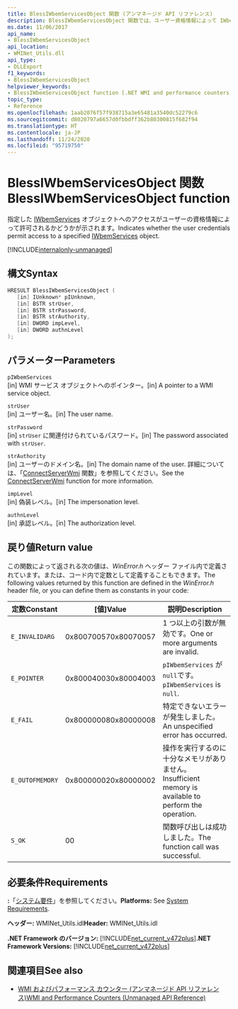 ```yaml
---
title: BlessIWbemServicesObject 関数 (アンマネージド API リファレンス)
description: BlessIWbemServicesObject 関数では、ユーザー資格情報によって IWbemServices オブジェクトへのアクセスが許可されるかどうかが示されます
ms.date: 11/06/2017
api_name:
- BlessIWbemServicesObject
api_location:
- WMINet_Utils.dll
api_type:
- DLLExport
f1_keywords:
- BlessIWbemServicesObject
helpviewer_keywords:
- BlessIWbemServicesObject function [.NET WMI and performance counters]
topic_type:
- Reference
ms.openlocfilehash: 1aab2076f57f938715a3e65481a3540dc52279c6
ms.sourcegitcommit: d8020797a6657d0fbbdff362b80300815f682f94
ms.translationtype: HT
ms.contentlocale: ja-JP
ms.lasthandoff: 11/24/2020
ms.locfileid: "95719750"
---
```

# <a name="blessiwbemservicesobject-function"></a><span data-ttu-id="1bc3d-103">BlessIWbemServicesObject 関数</span><span class="sxs-lookup"><span data-stu-id="1bc3d-103">BlessIWbemServicesObject function</span></span>

<span data-ttu-id="1bc3d-104">指定した [IWbemServices](/windows/desktop/api/wbemcli/nn-wbemcli-iwbemservices) オブジェクトへのアクセスがユーザーの資格情報によって許可されるかどうかが示されます。</span><span class="sxs-lookup"><span data-stu-id="1bc3d-104">Indicates whether the user credentials permit access to a specified [IWbemServices](/windows/desktop/api/wbemcli/nn-wbemcli-iwbemservices) object.</span></span>

[!INCLUDE[internalonly-unmanaged](../../../../includes/internalonly-unmanaged.md)]

## <a name="syntax"></a><span data-ttu-id="1bc3d-105">構文</span><span class="sxs-lookup"><span data-stu-id="1bc3d-105">Syntax</span></span>

```cpp
HRESULT BlessIWbemServicesObject (
   [in] IUnknown* pIUnknown,
   [in] BSTR strUser,
   [in] BSTR strPassword,
   [in] BSTR strAuthority,
   [in] DWORD impLevel,
   [in] DWORD authnLevel
);
```

## <a name="parameters"></a><span data-ttu-id="1bc3d-106">パラメーター</span><span class="sxs-lookup"><span data-stu-id="1bc3d-106">Parameters</span></span>

`pIWbemServices`\
<span data-ttu-id="1bc3d-107">[in] WMI サービス オブジェクトへのポインター。</span><span class="sxs-lookup"><span data-stu-id="1bc3d-107">[in] A pointer to a WMI service object.</span></span>

`strUser`\
<span data-ttu-id="1bc3d-108">[in] ユーザー名。</span><span class="sxs-lookup"><span data-stu-id="1bc3d-108">[in] The user name.</span></span>

`strPassword`\
<span data-ttu-id="1bc3d-109">[in] `strUser` に関連付けられているパスワード。</span><span class="sxs-lookup"><span data-stu-id="1bc3d-109">[in] The password associated with `strUser`.</span></span>

`strAuthority`\
<span data-ttu-id="1bc3d-110">[in] ユーザーのドメイン名。</span><span class="sxs-lookup"><span data-stu-id="1bc3d-110">[in] The domain name of the user.</span></span> <span data-ttu-id="1bc3d-111">詳細については、「[ConnectServerWmi](connectserverwmi.md) 関数」を参照してください。</span><span class="sxs-lookup"><span data-stu-id="1bc3d-111">See the [ConnectServerWmi](connectserverwmi.md) function for more information.</span></span>

`impLevel`\
<span data-ttu-id="1bc3d-112">[in] 偽装レベル。</span><span class="sxs-lookup"><span data-stu-id="1bc3d-112">[in] The impersonation level.</span></span>

`authnLevel`\
<span data-ttu-id="1bc3d-113">[in] 承認レベル。</span><span class="sxs-lookup"><span data-stu-id="1bc3d-113">[in] The authorization level.</span></span>

## <a name="return-value"></a><span data-ttu-id="1bc3d-114">戻り値</span><span class="sxs-lookup"><span data-stu-id="1bc3d-114">Return value</span></span>

<span data-ttu-id="1bc3d-115">この関数によって返される次の値は、*WinError.h* ヘッダー ファイル内で定義されています。または、コード内で定数として定義することもできます。</span><span class="sxs-lookup"><span data-stu-id="1bc3d-115">The following values returned by this function are defined in the *WinError.h* header file, or you can define them as constants in your code:</span></span>

|<span data-ttu-id="1bc3d-116">定数</span><span class="sxs-lookup"><span data-stu-id="1bc3d-116">Constant</span></span>  |<span data-ttu-id="1bc3d-117">[値]</span><span class="sxs-lookup"><span data-stu-id="1bc3d-117">Value</span></span>  |<span data-ttu-id="1bc3d-118">説明</span><span class="sxs-lookup"><span data-stu-id="1bc3d-118">Description</span></span>  |
|---------|---------|---------|
| `E_INVALIDARG` | <span data-ttu-id="1bc3d-119">0x80070057</span><span class="sxs-lookup"><span data-stu-id="1bc3d-119">0x80070057</span></span> | <span data-ttu-id="1bc3d-120">1 つ以上の引数が無効です。</span><span class="sxs-lookup"><span data-stu-id="1bc3d-120">One or more arguments are invalid.</span></span> |
| `E_POINTER` | <span data-ttu-id="1bc3d-121">0x80004003</span><span class="sxs-lookup"><span data-stu-id="1bc3d-121">0x80004003</span></span> | <span data-ttu-id="1bc3d-122">`pIWbemServices` が `null`です。</span><span class="sxs-lookup"><span data-stu-id="1bc3d-122">`pIWbemServices` is `null`.</span></span> |
| `E_FAIL` | <span data-ttu-id="1bc3d-123">0x80000008</span><span class="sxs-lookup"><span data-stu-id="1bc3d-123">0x80000008</span></span> | <span data-ttu-id="1bc3d-124">特定できないエラーが発生しました。</span><span class="sxs-lookup"><span data-stu-id="1bc3d-124">An unspecified error has occurred.</span></span> |
| `E_OUTOFMEMORY` | <span data-ttu-id="1bc3d-125">0x80000002</span><span class="sxs-lookup"><span data-stu-id="1bc3d-125">0x80000002</span></span> | <span data-ttu-id="1bc3d-126">操作を実行するのに十分なメモリがありません。</span><span class="sxs-lookup"><span data-stu-id="1bc3d-126">Insufficient memory is available to perform the operation.</span></span> |
| `S_OK` | <span data-ttu-id="1bc3d-127">0</span><span class="sxs-lookup"><span data-stu-id="1bc3d-127">0</span></span> | <span data-ttu-id="1bc3d-128">関数呼び出しは成功しました。</span><span class="sxs-lookup"><span data-stu-id="1bc3d-128">The function call was successful.</span></span> |

## <a name="requirements"></a><span data-ttu-id="1bc3d-129">必要条件</span><span class="sxs-lookup"><span data-stu-id="1bc3d-129">Requirements</span></span>

 <span data-ttu-id="1bc3d-130">**:**「[システム要件](../../get-started/system-requirements.md)」を参照してください。</span><span class="sxs-lookup"><span data-stu-id="1bc3d-130">**Platforms:** See [System Requirements](../../get-started/system-requirements.md).</span></span>

 <span data-ttu-id="1bc3d-131">**ヘッダー:** WMINet_Utils.idl</span><span class="sxs-lookup"><span data-stu-id="1bc3d-131">**Header:** WMINet_Utils.idl</span></span>

 <span data-ttu-id="1bc3d-132">**.NET Framework のバージョン:** [!INCLUDE[net_current_v472plus](../../../../includes/net-current-v472plus.md)]</span><span class="sxs-lookup"><span data-stu-id="1bc3d-132">**.NET Framework Versions:** [!INCLUDE[net_current_v472plus](../../../../includes/net-current-v472plus.md)]</span></span>

## <a name="see-also"></a><span data-ttu-id="1bc3d-133">関連項目</span><span class="sxs-lookup"><span data-stu-id="1bc3d-133">See also</span></span>

- [<span data-ttu-id="1bc3d-134">WMI およびパフォーマンス カウンター (アンマネージド API リファレンス)</span><span class="sxs-lookup"><span data-stu-id="1bc3d-134">WMI and Performance Counters (Unmanaged API Reference)</span></span>](index.md)
